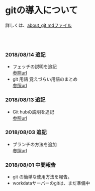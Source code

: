 # gitの導入について

詳しくは、[about_git.mdファイル](https://github.com/miyazaki-mba/git_test/blob/master/about_git.md) 

<br>
<br>

### 2018/08/14 追記
- フェッチの説明を追記  
[参照url](https://github.com/miyazaki-mba/git_test/blob/master/about_git_vol2.md)
- git 用語
覚えづらい用語のまとめ  
[参照url](https://github.com/miyazaki-mba/git_test/blob/master/git_glossary.md)

### 2018/08/13 追記
- Git hubの説明を追記  
[参照url](https://github.com/miyazaki-mba/git_test/blob/master/about_git_vol2.md)

### 2018/08/03 追記
- ブランチの方法を追加  
[参照url](https://github.com/miyazaki-mba/git_test/blob/master/about_git_vol2.md)

### 2018/08/01 中間報告
- git の簡単な使用方法を報告。
- workdataサーバーのgitは、まだ準備中
